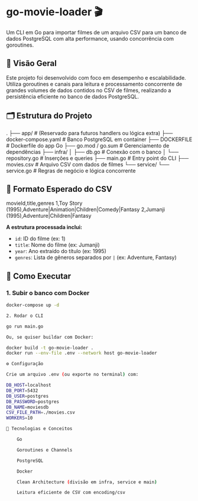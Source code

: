 # go-movie-loader 🎬

Um CLI em Go para importar filmes de um arquivo CSV para um banco de dados PostgreSQL com alta performance, usando concorrência com goroutines.

## 📌 Visão Geral

Este projeto foi desenvolvido com foco em desempenho e escalabilidade. Utiliza goroutines e canais para leitura e processamento concorrente de grandes volumes de dados contidos no CSV de filmes, realizando a persistência eficiente no banco de dados PostgreSQL.

## 🗂️ Estrutura do Projeto

. ├── app/ # (Reservado para futuros handlers ou lógica extra) ├── docker-compose.yaml # Banco PostgreSQL em container ├── DOCKERFILE # Dockerfile do app Go ├── go.mod / go.sum # Gerenciamento de dependências ├── infra/ │ ├── db.go # Conexão com o banco │ └── repository.go # Inserções e queries ├── main.go # Entry point do CLI ├── movies.csv # Arquivo CSV com dados de filmes └── service/ └── service.go # Regras de negócio e lógica concorrente

## 🧾 Formato Esperado do CSV

movieId,title,genres 1,Toy Story (1995),Adventure|Animation|Children|Comedy|Fantasy 2,Jumanji (1995),Adventure|Children|Fantasy

**A estrutura processada inclui:**

- `id`: ID do filme (ex: 1)
- `title`: Nome do filme (ex: Jumanji)
- `year`: Ano extraído do título (ex: 1995)
- `genres`: Lista de gêneros separados por `|` (ex: Adventure, Fantasy)

## 🚀 Como Executar

### 1. Subir o banco com Docker

```bash
docker-compose up -d

2. Rodar o CLI

go run main.go

Ou, se quiser buildar com Docker:

docker build -t go-movie-loader .
docker run --env-file .env --network host go-movie-loader

⚙️ Configuração

Crie um arquivo .env (ou exporte no terminal) com:

DB_HOST=localhost
DB_PORT=5432
DB_USER=postgres
DB_PASSWORD=postgres
DB_NAME=moviesdb
CSV_FILE_PATH=./movies.csv
WORKERS=10

🧠 Tecnologias e Conceitos

    Go

    Goroutines e Channels

    PostgreSQL

    Docker

    Clean Architecture (divisão em infra, service e main)

    Leitura eficiente de CSV com encoding/csv
```
